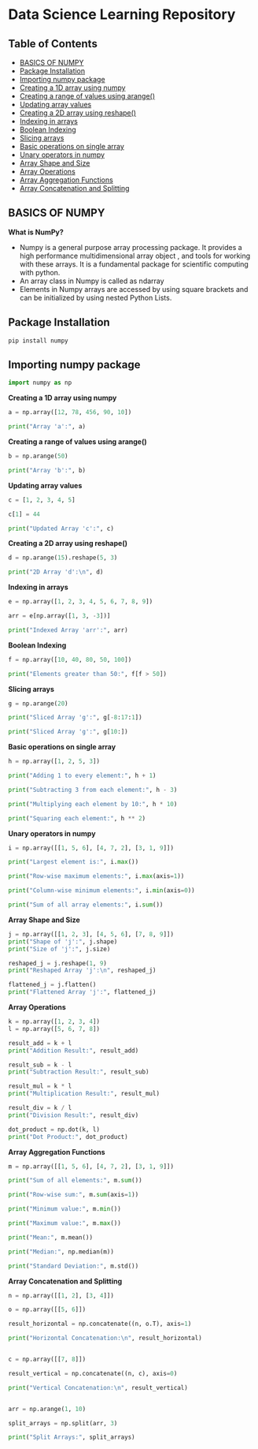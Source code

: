 # Data Science Learning Repository

## Table of Contents
- [BASICS OF NUMPY](#basics-of-numpy)
- [Package Installation](#package-installation)
- [Importing numpy package](#importing-numpy-package)
- [Creating a 1D array using numpy](#creating-a-1d-array-using-numpy)
- [Creating a range of values using arange()](#creating-a-range-of-values-using-arange)
- [Updating array values](#updating-array-values)
- [Creating a 2D array using reshape()](#creating-a-2d-array-using-reshape)
- [Indexing in arrays](#indexing-in-arrays)
- [Boolean Indexing](#boolean-indexing)
- [Slicing arrays](#slicing-arrays)
- [Basic operations on single array](#basic-operations-on-single-array)
- [Unary operators in numpy](#unary-operators-in-numpy)
- [Array Shape and Size](#array-shape-and-size)
- [Array Operations](#array-operations)
- [Array Aggregation Functions](#array-aggregation-functions)
- [Array Concatenation and Splitting](#array-concatenation-and-splitting)

## BASICS OF NUMPY <a name="basics-of-numpy"></a>

**What is NumPy?**
- Numpy is a general purpose array processing package. It provides a high performance multidimensional array object , and tools for working with these arrays. It is a fundamental package for scientific computing with python.
- An array class in Numpy is called as ndarray
- Elements in Numpy arrays are accessed by using square brackets and can be
initialized by using nested Python Lists.

## Package Installation <a name="package-installation"></a>
```pip install numpy```

## Importing numpy package <a name="importing-numpy-package"></a>
```python
import numpy as np
```


**Creating a 1D array using numpy**<a name="creating-a-1d-array-using-numpy"></a>
```python
a = np.array([12, 78, 456, 90, 10])

print("Array 'a':", a)
```

**Creating a range of values using arange()**<a name="creating-a-range-of-values-using-arange"></a>
```python
b = np.arange(50)

print("Array 'b':", b)
```
**Updating array values** <a name="updating-array-values"></a>
```python
c = [1, 2, 3, 4, 5]

c[1] = 44

print("Updated Array 'c':", c)
```
**Creating a 2D array using reshape()** <a name="creating-a-2d-array-using-reshape"></a>
```python
d = np.arange(15).reshape(5, 3)

print("2D Array 'd':\n", d)
```
**Indexing in arrays**<a name="indexing-in-arrays"></a>
```python
e = np.array([1, 2, 3, 4, 5, 6, 7, 8, 9])

arr = e[np.array([1, 3, -3])]

print("Indexed Array 'arr':", arr)
```

**Boolean Indexing**<a name="boolean-indexing"></a>
```python
f = np.array([10, 40, 80, 50, 100])

print("Elements greater than 50:", f[f > 50])
```

**Slicing arrays** <a name="slicing-arrays"></a>
```python
g = np.arange(20)

print("Sliced Array 'g':", g[-8:17:1])

print("Sliced Array 'g':", g[10:])
```

**Basic operations on single array**<a name="basic-operations-on-single-array"></a>
```python
h = np.array([1, 2, 5, 3])

print("Adding 1 to every element:", h + 1)

print("Subtracting 3 from each element:", h - 3)

print("Multiplying each element by 10:", h * 10)

print("Squaring each element:", h ** 2)
```

**Unary operators in numpy**<a name="unary-operators-in-numpy"></a>
```python
i = np.array([[1, 5, 6], [4, 7, 2], [3, 1, 9]])

print("Largest element is:", i.max())

print("Row-wise maximum elements:", i.max(axis=1))

print("Column-wise minimum elements:", i.min(axis=0))

print("Sum of all array elements:", i.sum())
```
**Array Shape and Size**<a name="array-shape-and-size"></a>
```python
j = np.array([[1, 2, 3], [4, 5, 6], [7, 8, 9]])
print("Shape of 'j':", j.shape)
print("Size of 'j':", j.size)

reshaped_j = j.reshape(1, 9)
print("Reshaped Array 'j':\n", reshaped_j)

flattened_j = j.flatten()
print("Flattened Array 'j':", flattened_j)
```
**Array Operations** <a name="array-operations"></a>
```python
k = np.array([1, 2, 3, 4])
l = np.array([5, 6, 7, 8])

result_add = k + l
print("Addition Result:", result_add)

result_sub = k - l
print("Subtraction Result:", result_sub)

result_mul = k * l
print("Multiplication Result:", result_mul)

result_div = k / l
print("Division Result:", result_div)

dot_product = np.dot(k, l)
print("Dot Product:", dot_product)
```
**Array Aggregation Functions**
```python
m = np.array([[1, 5, 6], [4, 7, 2], [3, 1, 9]])

print("Sum of all elements:", m.sum())

print("Row-wise sum:", m.sum(axis=1))

print("Minimum value:", m.min())

print("Maximum value:", m.max())

print("Mean:", m.mean())

print("Median:", np.median(m))

print("Standard Deviation:", m.std())
```
**Array Concatenation and Splitting**<a name="array-aggregation-functions"></a>
```python
n = np.array([[1, 2], [3, 4]])

o = np.array([[5, 6]])

result_horizontal = np.concatenate((n, o.T), axis=1)

print("Horizontal Concatenation:\n", result_horizontal)


c = np.array([[7, 8]])

result_vertical = np.concatenate((n, c), axis=0)

print("Vertical Concatenation:\n", result_vertical)


arr = np.arange(1, 10)

split_arrays = np.split(arr, 3)

print("Split Arrays:", split_arrays)

```
